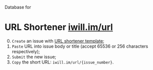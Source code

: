Database for

# URL Shortener [iwill.im/url](https://github.com/iwill/url)

0. `Create` an issue with [URL shortener template](https://github.com/iwill/url-db/issues/new?template=url-shortener-template.md&title=%60short-url%60+-+accepts+256+characters);
1. `Paste` URL into issue body or title (accept 65536 or 256 characters respectively);
2. `Submit` the new issue;
3. `Copy` the short URL: `iwill.im/url/{issue_number}`.
